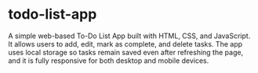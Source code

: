 # todo-list-app
A simple web-based To-Do List App built with HTML, CSS, and JavaScript.   It allows users to add, edit, mark as complete, and delete tasks.   The app uses local storage so tasks remain saved even after refreshing the page, and it is fully responsive for both desktop and mobile devices.
